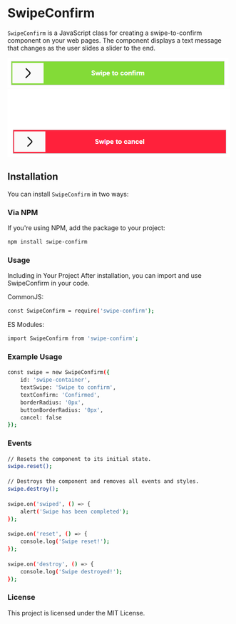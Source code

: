 # SwipeConfirm

`SwipeConfirm` is a JavaScript class for creating a swipe-to-confirm component on your web pages. The component displays a text message that changes as the user slides a slider to the end.

![Swipe confirm](swipe-confirm.png)
<br/>
![Swipe cancel](swipe-cancel.png)


## Installation

You can install `SwipeConfirm` in two ways:

### Via NPM

If you're using NPM, add the package to your project:

```bash
npm install swipe-confirm
``` 


### Usage
Including in Your Project
After installation, you can import and use SwipeConfirm in your code.

CommonJS:
```bash
const SwipeConfirm = require('swipe-confirm');
``` 

ES Modules:
```bash
import SwipeConfirm from 'swipe-confirm';
``` 
### Example Usage

```bash
const swipe = new SwipeConfirm({
    id: 'swipe-container', 
    textSwipe: 'Swipe to confirm', 
    textConfirm: 'Confirmed', 
    borderRadius: '0px', 
    buttonBorderRadius: '0px',
	cancel: false
});
``` 

### Events

```bash
// Resets the component to its initial state.
swipe.reset();

// Destroys the component and removes all events and styles.
swipe.destroy();	

swipe.on('swiped', () => {
	alert('Swipe has been completed');
});

swipe.on('reset', () => {
	console.log('Swipe reset!');
});

swipe.on('destroy', () => {
	console.log('Swipe destroyed!');
});

``` 

### License

This project is licensed under the MIT License.
